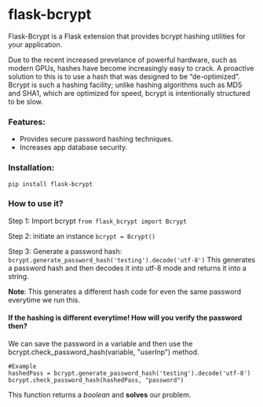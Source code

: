 # flask-bcrypt
Flask-Bcrypt is a Flask extension that provides bcrypt hashing utilities for your application.

Due to the recent increased prevelance of powerful hardware, such as modern GPUs, hashes have become increasingly easy to crack. A proactive solution to this is to use a hash that was designed to be “de-optimized”. Bcrypt is such a hashing facility; unlike hashing algorithms such as MD5 and SHA1, which are optimized for speed, bcrypt is intentionally structured to be slow.

### Features:
- Provides secure password hashing techniques.
- Increases app database security.

### Installation:
`pip install flask-bcrypt`

### How to use it?
Step 1: Import bcrypt
```from flask_bcrypt import Bcrypt```

Step 2: initiate an instance
``` bcrypt = Bcrypt() ```

Step 3: Generate a password hash:
``` bcrypt.generate_password_hash('testing').decode('utf-8')```
 This generates a password hash and then decodes it into utf-8 mode and returns it into a string.

 **Note**: This generates a different hash code for even the same password everytime we run this.

#### If the hashing is different everytime! How will you verify the password then?
We can save the password in a variable and then use the bcrypt.check_password_hash(variable, "userInp") method.

```
#Example
hashedPass = bcrypt.generate_password_hash('testing').decode('utf-8')
bcrypt.check_password_hash(hashedPass, "password")
```
This function returns a *boolean* and **solves** our problem.
